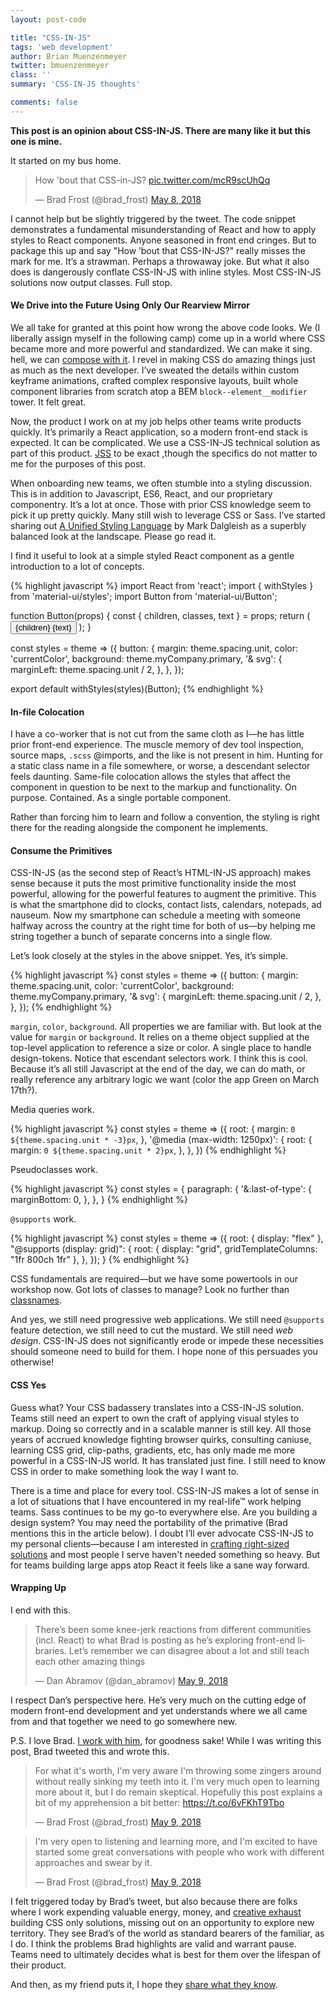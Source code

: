 ```yaml
---
layout: post-code

title: "CSS-IN-JS"
tags: 'web development'
author: Brian Muenzenmeyer
twitter: bmuenzenmeyer
class: ''
summary: 'CSS-IN-JS thoughts'

comments: false
---
```


<strong>This post is an opinion about CSS-IN-JS. There are many like it but this one is mine.</strong>

It started on my bus home.

<blockquote class="twitter-tweet" data-lang="en"><p lang="en" dir="ltr">How &#39;bout that CSS-in-JS? <a href="https://t.co/mcR9scUhQq">pic.twitter.com/mcR9scUhQq</a></p>&mdash; Brad Frost (@brad_frost) <a href="https://twitter.com/brad_frost/status/993920969990397952?ref_src=twsrc%5Etfw">May 8, 2018</a></blockquote>
<script async src="https://platform.twitter.com/widgets.js" charset="utf-8"></script>

I cannot help but be slightly triggered by the tweet. The code snippet demonstrates a fundamental misunderstanding of React and how to apply styles to React components. Anyone seasoned in front end cringes. But to package this up and say "How ’bout that CSS-IN-JS?" really misses the mark for me. It’s a strawman. Perhaps a throwaway joke. But what it also does is dangerously conflate CSS-IN-JS with inline styles. Most CSS-IN-JS solutions now output classes. Full stop.

#### We Drive into the Future Using Only Our Rearview Mirror

We all take for granted at this point how wrong the above code looks. We (I liberally assign myself in the following camp) come up in a world where CSS became more and more powerful and standardized. We can make it sing. hell, we can [compose with it](https://codepen.io/kowlor/pen/MYOKRd). I revel in making CSS do amazing things just as much as the next developer. I’ve sweated the details within custom keyframe animations, crafted complex responsive layouts, built whole component libraries from scratch atop a BEM `block--element__modifier` tower. It felt great. 

Now, the product I work on at my job helps other teams write products quickly. It’s primarily a React application, so a modern front-end stack is expected. It can be complicated. We use a CSS-IN-JS technical solution as part of this product. [JSS](https://github.com/cssinjs/jss) to be exact ,though the specifics do not matter to me for the purposes of this post. 

When onboarding new teams, we often stumble into a styling discussion. This is in addition to Javascript, ES6, React, and our proprietary componentry. It’s a lot at once. Those with prior CSS knowledge seem to pick it up pretty quickly. Many still wish to leverage CSS or Sass. I’ve started sharing out [A Unified Styling Language](https://medium.com/seek-blog/a-unified-styling-language-d0c208de2660) by Mark Dalgleish as a superbly balanced look at the landscape. Please go read it. 

I find it useful to look at a simple styled React component as a gentle introduction to a lot of concepts.

{% highlight javascript %}
import React from 'react';
import { withStyles } from 'material-ui/styles';
import Button from 'material-ui/Button';

function Button(props) {
  const { children, classes, text } = props;
  return (
    <Button className={classes.button}>{children} {text}</Button>
  );
}

const styles = theme => ({
  button: {
    margin: theme.spacing.unit,
    color: 'currentColor',
    background: theme.myCompany.primary,
    '& svg': {
        marginLeft: theme.spacing.unit / 2,
    },
  },
});

export default withStyles(styles)(Button);
{% endhighlight %}

#### In-file Colocation

I have a co-worker that is not cut from the same cloth as I—he has little prior front-end experience. The muscle memory of dev tool inspection, source maps, `.scss` @imports, and the like is not present in him. Hunting for a static class name in a file somewhere, or worse, a descendant selector feels daunting.  Same-file colocation allows the styles that affect the component in question to be next to the markup and functionality. On purpose. Contained. As a single portable component. 

Rather than forcing him to learn and follow a convention, the styling is right there for the reading alongside the component he implements.

#### Consume the Primitives 

CSS-IN-JS (as the second step of React’s HTML-IN-JS approach) makes sense because it puts the most primitive functionality inside the most powerful, allowing for the powerful features to augment the primitive. This is what the smartphone did to clocks, contact lists, calendars, notepads, ad nauseum. Now my smartphone can schedule a meeting with someone halfway across the country at the right time for both of us—by helping me string together a bunch of separate concerns into a single flow.

Let’s look closely at the styles in the above snippet. Yes, it’s simple. 

{% highlight javascript %}
const styles = theme => ({
  button: {
    margin: theme.spacing.unit,
    color: 'currentColor',
    background: theme.myCompany.primary,
    '& svg': {
        marginLeft: theme.spacing.unit / 2,
    },
  },
});
{% endhighlight %}

`margin`, `color`, `background`. All properties we are familiar with. But look at the value for `margin` or `background`. It relies on a theme object supplied at the top-level application to reference a size or color. A single place to handle design-tokens. Notice that escendant selectors work. I think this is cool. Because it’s all still Javascript at the end of the day, we can do math, or really reference any arbitrary logic we want (color the app Green on March 17th?). 

Media queries work. 

{% highlight javascript %}
const styles = theme => ({
  root: {
    margin: `0 ${theme.spacing.unit * -3}px`,
  },
  '@media (max-width: 1250px)': {
    root: {
      margin: `0 ${theme.spacing.unit * 2}px`,
    },
  },
})
{% endhighlight %}

Pseudoclasses work.

{% highlight javascript %}
const styles = {
  paragraph: {
    '&:last-of-type': {
      marginBottom: 0,
    },
  },
}
{% endhighlight %}

`@supports` work.

{% highlight javascript %}
const styles = theme => ({
  root: {
    display: "flex"
  },
  "@supports (display: grid)": {
    root: {
      display: "grid",
      gridTemplateColumns: "1fr 800ch 1fr"
    },
  },
});
}
{% endhighlight %}

CSS fundamentals are required—but we have some powertools in our workshop now. Got lots of classes to manage? Look no further than [classnames](https://github.com/JedWatson/classnames). 

And yes, we still need progressive web applications. We still need `@supports` feature detection, we still need to cut the mustard. We still need _web design_. CSS-IN-JS does not significantly erode or impede these necessities should someone need to build for them. I hope none of this persuades you otherwise!

#### CSS Yes

Guess what? Your CSS badassery translates into a CSS-IN-JS solution. Teams still need an expert to own the craft of applying visual styles to markup. Doing so correctly and in a scalable manner is still key. All those years of accrued knowledge fighting browser quirks, consulting caniuse, learning CSS grid, clip-paths, gradients, etc, has only made me more powerful in a CSS-IN-JS world. It has translated just fine. I still need to know CSS in order to make something look the way I want to.

There is a time and place for every tool. CSS-IN-JS makes a lot of sense in a lot of situations that I have encountered in my real-life™ work helping teams. Sass continues to be my go-to everywhere else. Are you building a design system? You may need the portability of the primative (Brad mentions this in the article below). I doubt I’ll ever advocate CSS-IN-JS to my personal clients—because I am interested in [crafting right-sized solutions](http://crunchyowl.com/) and most people I serve haven't needed something so heavy. But for teams building large apps atop React it feels like a sane way forward.

#### Wrapping Up

I end with this.

<blockquote class="twitter-tweet" data-lang="en"><p lang="en" dir="ltr">There’s been some knee-jerk reactions from different communities (incl. React) to what Brad is posting as he’s exploring front-end libraries. Let’s remember we can disagree about a lot and still teach each other amazing things</p>&mdash; Dan Abramov (@dan_abramov) <a href="https://twitter.com/dan_abramov/status/994020475482361856?ref_src=twsrc%5Etfw">May 9, 2018</a></blockquote>
<script async src="https://platform.twitter.com/widgets.js" charset="utf-8"></script>

I respect Dan’s perspective here. He’s very much on the cutting edge of modern front-end development and yet understands where we all came from and that together we need to go somewhere new.  

P.S. I love Brad. [I work with him](http://patternlab.io), for goodness sake! While I was writing this post, Brad tweeted this and wrote this.

<blockquote class="twitter-tweet" data-lang="en"><p lang="en" dir="ltr">For what it&#39;s worth, I&#39;m very aware I&#39;m throwing some zingers around without really sinking my teeth into it. I&#39;m very much open to learning more about it, but I do remain skeptical. Hopefully this post explains a bit of my apprehension a bit better: <a href="https://t.co/6vFKhT9Tbo">https://t.co/6vFKhT9Tbo</a></p>&mdash; Brad Frost (@brad_frost) <a href="https://twitter.com/brad_frost/status/994027941121200129?ref_src=twsrc%5Etfw">May 9, 2018</a></blockquote>
<script async src="https://platform.twitter.com/widgets.js" charset="utf-8"></script>

<blockquote class="twitter-tweet" data-conversation="none" data-lang="en"><p lang="en" dir="ltr">I&#39;m very open to listening and learning more, and I&#39;m excited to have started some great conversations with people who work with different approaches and swear by it.</p>&mdash; Brad Frost (@brad_frost) <a href="https://twitter.com/brad_frost/status/994028275235217408?ref_src=twsrc%5Etfw">May 9, 2018</a></blockquote>
<script async src="https://platform.twitter.com/widgets.js" charset="utf-8"></script>

I felt triggered today by Brad’s tweet, but also because there are folks where I work expending valuable energy, money, and [creative exhaust](http://bradfrost.com/blog/post/creative-exhaust/) building CSS only solutions, missing out on an opportunity to explore new territory. They see Brad’s of the world as standard bearers of the familiar, as I do. I think the problems Brad highlights are valid and warrant pause. Teams need to ultimately decides what is best for them over the lifespan of their product. 

And then, as my friend puts it, I hope they [share what they know](https://twitter.com/brad_frost/status/450619808795885569).


